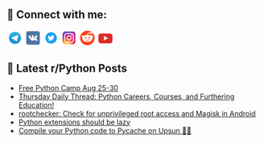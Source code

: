 ## 🔎 Connect with me:
[<img src="https://github.com/bullbesh/bullbesh/blob/main/images/Telegram.png" width="32" height="32" />](https://t.me/bullbesh)
[<img src="https://github.com/bullbesh/bullbesh/blob/main/images/VK.png" width="32" height="32" />](https://vk.com/bullbesh)
[<img src="https://github.com/bullbesh/bullbesh/blob/main/images/Twitter.png" width="32" height="32" />](https://twitter.com/bullbesh1)
[<img src="https://github.com/bullbesh/bullbesh/blob/main/images/Instagram.png" width="32" height="32" />](https://www.instagram.com/bullbesh)
[<img src="https://github.com/bullbesh/bullbesh/blob/main/images/Reddit.png" width="32" height="32" />](https://www.reddit.com/user/bullbesh)
[<img src="https://github.com/bullbesh/bullbesh/blob/main/images/YouTube.png" width="32" height="32" />](https://www.youtube.com/channel/UCtfjRs6uzgq5mfm8S06WTcg)

## 📕 Latest r/Python Posts
<!-- BLOG-POST-LIST:START -->
- [Free Python Camp Aug 25-30](https://www.reddit.com/r/Python/comments/1emw2sq/free_python_camp_aug_2530/)
- [Thursday Daily Thread: Python Careers, Courses, and Furthering Education!](https://www.reddit.com/r/Python/comments/1emrh0k/thursday_daily_thread_python_careers_courses_and/)
- [rootchecker: Check for unprivileged root access and Magisk in Android](https://www.reddit.com/r/Python/comments/1emlzm2/rootchecker_check_for_unprivileged_root_access/)
- [Python extensions should be lazy](https://www.reddit.com/r/Python/comments/1emh7ja/python_extensions_should_be_lazy/)
- [Compile your Python code to Pycache on Upsun 📄✨](https://www.reddit.com/r/Python/comments/1emgmfj/compile_your_python_code_to_pycache_on_upsun/)
<!-- BLOG-POST-LIST:END -->
